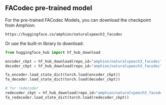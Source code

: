 ## FACodec pre-trained model
For the pre-trained FACodec Models, you can download the checkpoint from Amphion:

```
https://huggingface.co/amphion/naturalspeech3_facodec
```

Or use the built-in library to download:

```python
from huggingface_hub import hf_hub_download

encoder_ckpt = hf_hub_download(repo_id="amphion/naturalspeech3_facodec", filename="ns3_facodec_encoder.bin")
decoder_ckpt = hf_hub_download(repo_id="amphion/naturalspeech3_facodec", filename="ns3_facodec_decoder.bin")

fa_encoder.load_state_dict(torch.load(encoder_ckpt))
fa_decoder.load_state_dict(torch.load(decoder_ckpt))

# for redecoder
redecoder_ckpt = hf_hub_download(repo_id="amphion/naturalspeech3_facodec", filename="ns3_facodec_redecoder.bin")
fa_redecoder.load_state_dict(torch.load(redecoder_ckpt))
```